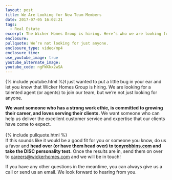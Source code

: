 ```yaml
---
layout: post
title: We Are Looking for New Team Members
date: 2017-07-05 16:02:21
tags:
  - Real Estate
excerpt: The Wicker Homes Group is hiring. Here’s who we are looking for.
enclosure:
pullquote: We’re not looking for just anyone.
enclosure_type: video/mp4
enclosure_time:
use_youtube_image: true
youtube_alternate_image:
youtube_code: ngFWXkx2wSA
---
```



{% include youtube.html %}I just wanted to put a little bug in your ear and let you know that Wicker Homes Group is hiring. We are looking for a talented agent (or agents) to join our team, but we’re not just looking for anyone.

**We want someone who has a strong work ethic, is committed to growing their career, and loves serving their clients.** We want someone who can help us deliver the excellent customer service and expertise that our clients have come to expect.
<br>
<br>{% include pullquote.html %}
<br>If this sounds like it would be a good fit for you or someone you know, do us a favor and **head over (or have them head over) to [tonyrobbins.com](https://www.tonyrobbins.com/disc/) and take the DISC personality test.** Once the results are in, send them on over to [careers@wickerhomes.com](javascript:void(location.href='mailto:'+String.fromCharCode(99,97,114,101,101,114,115,64,119,105,99,107,101,114,104,111,109,101,115,46,99,111,109))) and we will be in touch!

If you have any other questions in the meantime, you can always give us a call or send us an email. We look forward to hearing from you.
<br>&nbsp;